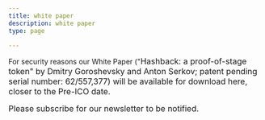 ```yaml
---
title: white paper
description: white paper
type: page

---
```



For security reasons our White Paper ("<span style="font-size: 1rem;">Hashback:&nbsp;</span><span style="font-size: 1rem;">a proof-of-stage token" b</span><span style="font-size: 1rem;">y Dmitry Goroshevsky and Anton Serkov; p</span><span style="font-size: 1rem;">atent pending serial number: 62/557,377)</span><span style="font-size: 1rem;">&nbsp;will be available for download here, closer to the Pre-ICO date.</span>

<span style="font-size: 1rem;">Please subscribe for our newsletter to be notified.</span>
